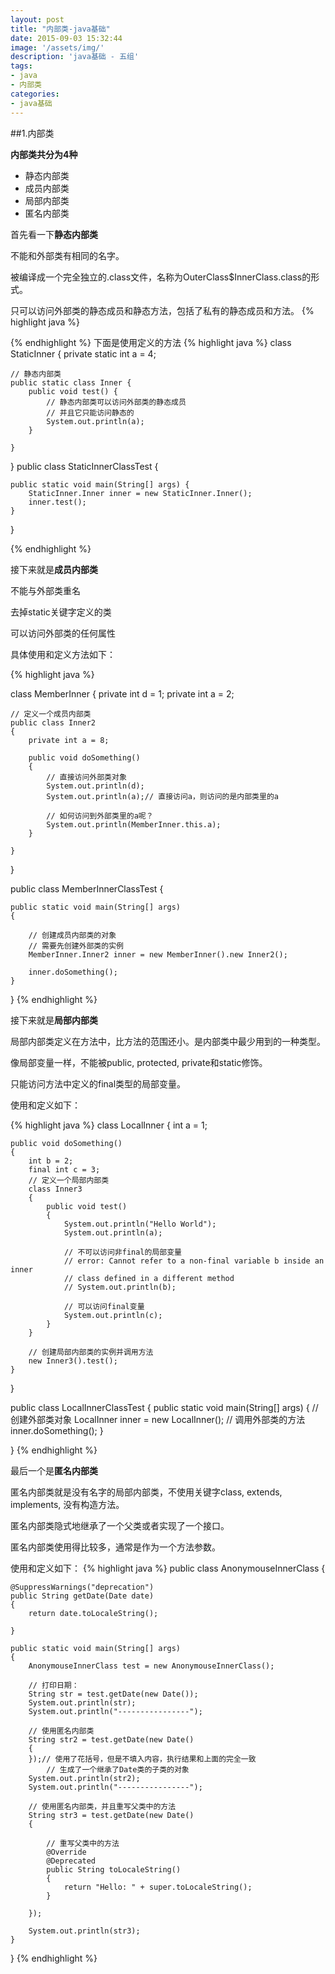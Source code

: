 ```yaml
---
layout: post
title: "内部类-java基础"
date: 2015-09-03 15:32:44
image: '/assets/img/'
description: 'java基础 - 五组'
tags:
- java
- 内部类 
categories:
- java基础
---
```


##1.内部类

**内部类共分为4种**

- 静态内部类
- 成员内部类
- 局部内部类
- 匿名内部类

首先看一下**静态内部类**

不能和外部类有相同的名字。

被编译成一个完全独立的.class文件，名称为OuterClass$InnerClass.class的形式。

只可以访问外部类的静态成员和静态方法，包括了私有的静态成员和方法。
{% highlight java %}


{% endhighlight %}
下面是使用定义的方法
{% highlight java %}
class StaticInner {
	private static int a = 4;

	// 静态内部类
	public static class Inner {
		public void test() {
			// 静态内部类可以访问外部类的静态成员
			// 并且它只能访问静态的
			System.out.println(a);
		}

	}
}
public class StaticInnerClassTest {

	public static void main(String[] args) {
		StaticInner.Inner inner = new StaticInner.Inner();
		inner.test();
	}
}

{% endhighlight %}

接下来就是**成员内部类**

不能与外部类重名

去掉static关键字定义的类

可以访问外部类的任何属性

具体使用和定义方法如下：

{% highlight java %}

class MemberInner
{
    private int d = 1;
    private int a = 2;

    // 定义一个成员内部类
    public class Inner2
    {
        private int a = 8;

        public void doSomething()
        {
            // 直接访问外部类对象
            System.out.println(d);
            System.out.println(a);// 直接访问a，则访问的是内部类里的a

            // 如何访问到外部类里的a呢？
            System.out.println(MemberInner.this.a);
        }

    }

}

public class MemberInnerClassTest
{

    public static void main(String[] args)
    {

        // 创建成员内部类的对象
        // 需要先创建外部类的实例
        MemberInner.Inner2 inner = new MemberInner().new Inner2();

        inner.doSomething();
    }
}
{% endhighlight %}

接下来就是**局部内部类**

局部内部类定义在方法中，比方法的范围还小。是内部类中最少用到的一种类型。

像局部变量一样，不能被public, protected, private和static修饰。

只能访问方法中定义的final类型的局部变量。

使用和定义如下：

{% highlight java %}
class LocalInner
{
    int a = 1;

    public void doSomething()
    {
        int b = 2;
        final int c = 3;
        // 定义一个局部内部类
        class Inner3
        {
            public void test()
            {
                System.out.println("Hello World");
                System.out.println(a);

                // 不可以访问非final的局部变量
                // error: Cannot refer to a non-final variable b inside an inner
                // class defined in a different method
                // System.out.println(b);

                // 可以访问final变量
                System.out.println(c);
            }
        }

        // 创建局部内部类的实例并调用方法
        new Inner3().test();
    }
}

public class LocalInnerClassTest
{
    public static void main(String[] args)
    {
        // 创建外部类对象
        LocalInner inner = new LocalInner();
        // 调用外部类的方法
        inner.doSomething();
    }

}
{% endhighlight %}

最后一个是**匿名内部类**

匿名内部类就是没有名字的局部内部类，不使用关键字class, extends, implements, 没有构造方法。

匿名内部类隐式地继承了一个父类或者实现了一个接口。

匿名内部类使用得比较多，通常是作为一个方法参数。

使用和定义如下：
{% highlight java %}
public class AnonymouseInnerClass
{

    @SuppressWarnings("deprecation")
    public String getDate(Date date)
    {
        return date.toLocaleString();

    }

    public static void main(String[] args)
    {
        AnonymouseInnerClass test = new AnonymouseInnerClass();

        // 打印日期：
        String str = test.getDate(new Date());
        System.out.println(str);
        System.out.println("----------------");

        // 使用匿名内部类
        String str2 = test.getDate(new Date()
        {
        });// 使用了花括号，但是不填入内容，执行结果和上面的完全一致
            // 生成了一个继承了Date类的子类的对象
        System.out.println(str2);
        System.out.println("----------------");

        // 使用匿名内部类，并且重写父类中的方法
        String str3 = test.getDate(new Date()
        {

            // 重写父类中的方法
            @Override
            @Deprecated
            public String toLocaleString()
            {
                return "Hello: " + super.toLocaleString();
            }

        });

        System.out.println(str3);
    }
}
{% endhighlight %}
